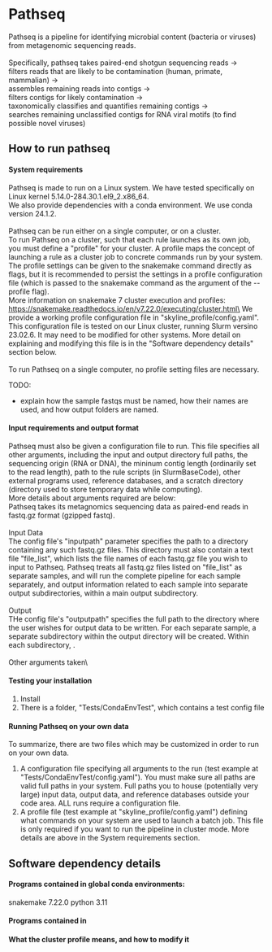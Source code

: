 # Pathseq
Pathseq is a pipeline for identifying microbial content (bacteria or viruses) from metagenomic sequencing reads.\
\
Specifically, pathseq takes paired-end shotgun sequencing reads ->\
filters reads that are likely to be contamination (human, primate, mammalian) ->\
assembles remaining reads into contigs ->\
filters contigs for likely contamination ->\
taxonomically classifies and quantifies remaining contigs ->\
searches remaining unclassified contigs for RNA viral motifs (to find possible novel viruses)

## How to run pathseq
#### System requirements
Pathseq is made to run on a Linux system. We have tested specifically on Linux kernel 5.14.0-284.30.1.el9_2.x86_64.\
We also provide dependencies with a conda environment. We use conda version 24.1.2.\
\
Pathseq can be run either on a single computer, or on a cluster.\
To run Pathseq on a cluster, such that each rule launches as its own job, you must define a "profile" for your cluster. A profile maps the concept of launching a rule as a cluster job to concrete commands run by your system.
The profile settings can be given to the snakemake command directly as flags, but it is recommended to persist the settings in a profile configuration file (which is passed to the snakemake command as the argument of the --profile flag).\
More information on snakemake 7 cluster execution and profiles: https://snakemake.readthedocs.io/en/v7.22.0/executing/cluster.html\
We provide a working profile configuration file in "skyline_profile/config.yaml". This configuration file is tested on our Linux cluster, running Slurm versino 23.02.6. It may need to be modified for other systems. More detail on explaining and modifying this file is in the "Software dependency details" section below.\
\
To run Pathseq on a single computer, no profile setting files are necessary.


TODO:
- explain how the sample fastqs must be named, how their names are used, and how output folders are named.
#### Input requirements and output format
Pathseq must also be given a configuration file to run. This file specifies all other arguments, including the input and output directory full paths, the sequencing origin (RNA or DNA), the mininum contig length (ordinarily set to the read length), path to the rule scripts (in SlurmBaseCode), other external programs used, reference databases, and a scratch directory (directory used to store temporary data while computing).\
More details about arguments required are below:\
Pathseq takes its metagnomics sequencing data as paired-end reads in fastq.gz format (gzipped fastq).\
\
Input Data\
The config file's "inputpath" parameter specifies the path to a directory containing any such fastq.gz files. This directory must also contain a text file "file_list", which lists the file names of each fastq.gz file you wish to input to Pathseq. Pathseq treats all fastq.gz files listed on "file_list" as separate samples, and will run the complete pipeline for each sample separately, and output information related to each sample into separate output subdirectories, within a main output subdirectory. \
\
Output\
THe config file's "outputpath" specifies the full path to the directory where the user wishes for output data to be written. For each separate sample, a separate subdirectory within the output directory will be created. Within each subdirectory, .\
\
Other arguments taken\


#### Testing your installation
1. Install 
2. There is a folder, "Tests/CondaEnvTest", which contains a test config file

#### Running Pathseq on your own data
To summarize, there are two files which may be customized in order to run on your own data.
1. A configuration file specifying all arguments to the run (test example at "Tests/CondaEnvTest/config.yaml"). You must make sure all paths are valid full paths in your system. Full paths you to house (potentially very large) input data, output data, and reference databases outside your code area. ALL runs require a configuration file.
2. A profile file (test example at "skyline_profile/config.yaml") defining what commands on your system are used to launch a batch job. This file is only required if you want to run the pipeline in cluster mode. More details are above in the System requirements section.

## Software dependency details
#### Programs contained in global conda environments:
snakemake 7.22.0
python 3.11
#### Programs contained in 
#### What the cluster profile means, and how to modify it
